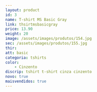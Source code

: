 ```yaml
---
layout: product
id: 3
name: T-shirt MS Basic Gray
link: thsirtmsbasicgray
price: 13.90
weight: 20
image: /assets/images/produtos/154.jpg
sec: /assets/images/produtos/155.jpg
thir:
att: basic
categoria: tshirts
color:
    - Cinzento
discrip: tshirt t-shirt cinza cinzento
novo: true
maisvendidos: true
---
```


